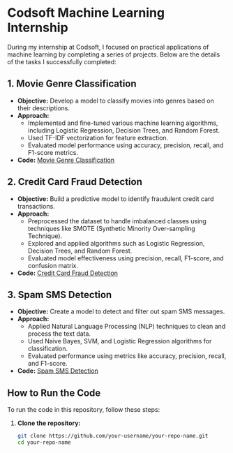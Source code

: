 # Codsoft Machine Learning Internship

During my internship at Codsoft, I focused on practical applications of machine learning by completing a series of projects. Below are the details of the tasks I successfully completed:

## 1. Movie Genre Classification
- **Objective:** Develop a model to classify movies into genres based on their descriptions.
- **Approach:**
  - Implemented and fine-tuned various machine learning algorithms, including Logistic Regression, Decision Trees, and Random Forest.
  - Used TF-IDF vectorization for feature extraction.
  - Evaluated model performance using accuracy, precision, recall, and F1-score metrics.
- **Code:** [Movie Genre Classification](./movie_genre_classification.ipynb)

## 2. Credit Card Fraud Detection
- **Objective:** Build a predictive model to identify fraudulent credit card transactions.
- **Approach:**
  - Preprocessed the dataset to handle imbalanced classes using techniques like SMOTE (Synthetic Minority Over-sampling Technique).
  - Explored and applied algorithms such as Logistic Regression, Decision Trees, and Random Forest.
  - Evaluated model effectiveness using precision, recall, F1-score, and confusion matrix.
- **Code:** [Credit Card Fraud Detection](./credit_card_fraud_detection.ipynb)

## 3. Spam SMS Detection
- **Objective:** Create a model to detect and filter out spam SMS messages.
- **Approach:**
  - Applied Natural Language Processing (NLP) techniques to clean and process the text data.
  - Used Naive Bayes, SVM, and Logistic Regression algorithms for classification.
  - Evaluated performance using metrics like accuracy, precision, recall, and F1-score.
- **Code:** [Spam SMS Detection](./spam_sms_detection.ipynb)

## How to Run the Code
To run the code in this repository, follow these steps:

1. **Clone the repository:**
   ```bash
   git clone https://github.com/your-username/your-repo-name.git
   cd your-repo-name
